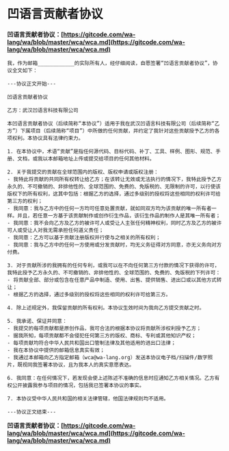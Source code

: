 # 凹语言贡献者协议

**凹语言贡献者协议：[https://gitcode.com/wa-lang/wa/blob/master/wca/wca.md](https://gitcode.com/wa-lang/wa/blob/master/wca/wca.md)**

```
我，作为邮箱____________的实际所有人，经仔细阅读，自愿签署“凹语言贡献者协议”，协议全文如下：

---协议正文开始---

凹语言贡献者协议

乙方：武汉凹语言科技有限公司

本凹语言贡献者协议（后续简称“本协议”）适用于我在武汉凹语言科技有限公司（后续简称“乙方”）下属项目（后续简称“项目”）中所做的任何贡献，并约定了我针对这些贡献授予乙方的各项权利。本协议具有法律约束力。

1. 在本协议中，术语“贡献”是指任何源代码、目标代码、补丁、工具、样例、图形、规范、手册、文档，或我以本邮箱地址上传或提交给项目的任何其他材料。

2. 关于我提交的贡献在全球范围内的版权、版权申请或版权注册：
- 我特此将贡献的共同所有权转让给乙方；在该转让无效或无法执行的情况下，我特此授予乙方永久的、不可撤销的、非排他性的、全球范围的、免费的、免版税的、无限制的许可，以行使该版权下的所有权利，这其中包括：根据乙方的选择，通过多级别的授权将这些相同的权利许可给第三方的权利；
- 我同意：我与乙方中的任何一方均可任意处置贡献，就如同双方均为该贡献的唯一所有者一样。并且，若任意一方基于该贡献制作或创作衍生作品，该衍生作品的制作人是其唯一所有者；
- 我同意：我不会向乙方及乙方的被许可人或受让人主张任何精神权利，同时乙方及乙方的被许可人或受让人对我无需承担任何道义责任；
- 我同意：乙方可以基于贡献注册版权并行使与之相关的所有权利；
- 我同意：我与乙方中的任何一方使用或分发贡献时，均无义务征得对方同意，亦无义务向对方付费。

3. 对于贡献所涉的我拥有的任何专利，或我可以在不向任何第三方付款的情况下获得的许可，我特此授予乙方永久的、不可撤销的、非排他性的、全球范围的、免费的、免版税的下列许可：
- 将贡献全部、部分或包含在任意产品中制造、使用、出售、提供销售、进出口或以其他方式转让；
- 根据乙方的选择，通过多级别的授权将这些相同的权利许可给第三方。  

4. 除上述规定外，我保留贡献的所有权利。本协议生效时间为我向乙方提交贡献之时。

5. 我承诺、保证并同意：
- 我提交的每项贡献都是原创作品，我可合法的根据本协议将贡献所涉权利授予乙方；
- 据我所知，每项贡献都不会侵犯任何第三方的版权、商标、专利或其他知识产权；
- 每项贡献均符合中华人民共和国出口管制法律及其他适用的进出口法律；
- 我在本协议中提供的邮箱信息真实有效；
- 我通过本邮箱向乙方指定邮箱（wca@wa-lang.org）发送本协议电子档/扫描件/数字照片，既视同我签署本协议，且为我本人的真实意愿表达。

6. 我同意：在任何情况下，若发现会使上述陈述不准确的信息时应通知乙方相关情况。乙方有权公开披露我参与项目的情况，包括我已签署本协议的事实。

7. 本协议受中华人民共和国的相关法律管辖，他国法律规则均不适用。

---协议正文结束---
```

**凹语言贡献者协议：[https://gitcode.com/wa-lang/wa/blob/master/wca/wca.md](https://gitcode.com/wa-lang/wa/blob/master/wca/wca.md)**
